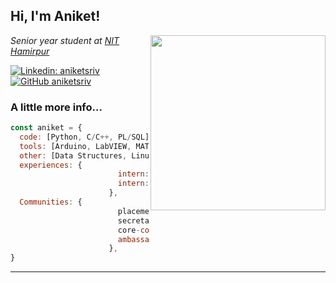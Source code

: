 <h2> Hi, I'm Aniket!</h2>
<img align='right' src="https://i.imgur.com/OGeV1rZ.gif" width="280">
<p><em>Senior year student at <a href="http://nith.ac.in">NIT Hamirpur</a></em></p>

[![Linkedin: aniketsriv](https://img.shields.io/badge/-aniketsriv-blue?style=flat-square&logo=Linkedin&logoColor=white&link=https://www.linkedin.com/in/aniketsriv/)](https://www.linkedin.com/in/aniketsriv/)
[![GitHub aniketsriv](https://img.shields.io/github/followers/aniketsriv?label=follow&style=social)](https://github.com/aniketsriv)


### A little more info...  

```javascript
const aniket = {
  code: [Python, C/C++, PL/SQL],
  tools: [Arduino, LabVIEW, MATLAB],
  other: [Data Structures, Linux, DBMS, MS Office, Adobe Illustrator, Markdown]
  experiences: {
                        intern: "ORACLE",
                        intern: "IIT Guwahati"
                      },
  Communities: {
                        placement-representative: "NIT Hamirpur",
                        secretary-departmental: "NIMBUS, NIT Hamirpur",
                        core-coordinator: "Team Vibhav, NIT Hamirpur",
                        ambassador: "MLSA'21"
                      },
}
```

---

